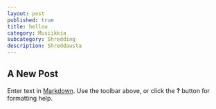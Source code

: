 ```yaml
---
layout: post
published: true
title: hellou
category: Musiikkia
subcategory: Shredding
description: Shreddausta
---
```


## A New Post

Enter text in [Markdown](http://daringfireball.net/projects/markdown/). Use the toolbar above, or click the **?** button for formatting help.
